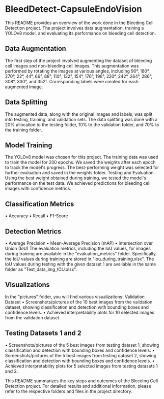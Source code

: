 # BleedDetect-CapsuleEndoVision  

This README provides an overview of the work done in the Bleeding Cell Detection project. The project involves data augmentation, training a YOLOv8 model, and evaluating its performance on bleeding cell detection.

## Data Augmentation
The first step of the project involved augmenting the dataset of bleeding cell images and non-bleeding cell images. This augmentation was performed by rotating the images at various angles, including 90°, 180°, 270°, 22°, 44°, 66°, 88°, 110°, 132°, 154°, 176°, 198°, 220°, 242°, 264°, 286°, 308°, 330°, and 352°. Corresponding labels were created for each augmented image.

## Data Splitting
The augmented data, along with the original images and labels, was split into testing, training, and validation sets. The data splitting was done with a 20% allocation to the testing folder, 10% to the validation folder, and 70% to the training folder.

## Model Training
The YOLOv8 model was chosen for this project. The training data was used to train the model for 200 epochs. We saved the weights after each epoch to track the model's progress. The best-performing weight was selected for further evaluation and saved in the weights folder.
Testing and Evaluation
Using the best weight obtained during training, we tested the model's performance on the test data. We achieved predictions for bleeding cell images with confidence metrics.

## Classification Metrics
•	Accuracy
•	Recall
•	F1-Score

## Detection Metrics
•	Average Precision
•	Mean-Average Precision (mAP)
•	Intersection over Union (IoU)
The evaluation metrics, including the IoU values, for images during training are available in the "evaluation_metrics" folder. Specifically, the IoU values during training are stored in "iou_during_training.xlsx". The IoU values during testing with the given dataset 1 are available in the same folder as "Test_data_img_IOU.xlsx".

## Visualizations
In the "pictures" folder, you will find various visualizations:
Validation Dataset
•	Screenshots/pictures of the 10 best images from the validation dataset, showing classification and detection with bounding boxes and confidence levels.
•	Achieved interpretability plots for 10 selected images from the validation dataset.

## Testing Datasets 1 and 2
•	Screenshots/pictures of the 5 best images from testing dataset 1, showing classification and detection with bounding boxes and confidence levels.
•	Screenshots/pictures of the 5 best images from testing dataset 2, showing classification and detection with bounding boxes and confidence levels.
•	Achieved interpretability plots for 5 selected images from testing datasets 1 and 2.




This README summarizes the key steps and outcomes of the Bleeding Cell Detection project. For detailed results and additional information, please refer to the respective folders and files in the project directory.

